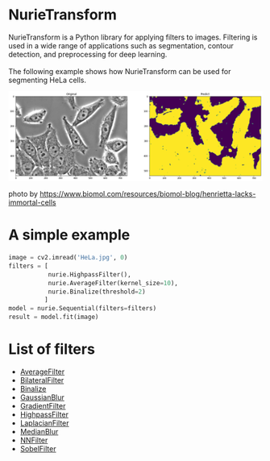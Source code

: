 # NurieTransform
NurieTransform is a Python library for applying filters to images. Filtering is used in a wide range of applications such as segmentation, contour detection, and preprocessing for deep learning.<br>
<br>
The following example shows how NurieTransform can be used for segmenting HeLa cells.<br>

![example](https://github.com/TANEO-bio/NurieTransform/blob/main/example.png)

photo by https://www.biomol.com/resources/biomol-blog/henrietta-lacks-immortal-cells <br>

# A simple example
```python
image = cv2.imread('HeLa.jpg', 0)
filters = [
           nurie.HighpassFilter(),
           nurie.AverageFilter(kernel_size=10),
           nurie.Binalize(threshold=2)
          ]
model = nurie.Sequential(filters=filters)
result = model.fit(image)
```

# List of filters
- [AverageFilter](https://github.com/TANEO-bio/NurieTransform/blob/main/nurie/filters/AverageFilter.py)
- [BilateralFilter](https://github.com/TANEO-bio/NurieTransform/blob/main/nurie/filters/BilateralFilter.py)
- [Binalize](https://github.com/TANEO-bio/NurieTransform/blob/main/nurie/filters/Binalize.py)
- [GaussianBlur](https://github.com/TANEO-bio/NurieTransform/blob/main/nurie/filters/AverageFilter.py)
- [GradientFilter](https://github.com/TANEO-bio/NurieTransform/blob/main/nurie/filters/GradientFilter.py)
- [HighpassFilter](https://github.com/TANEO-bio/NurieTransform/blob/main/nurie/filters/HighpassFilter.py)
- [LaplacianFilter](https://github.com/TANEO-bio/NurieTransform/blob/main/nurie/filters/LaplacianFilter.py)
- [MedianBlur](https://github.com/TANEO-bio/NurieTransform/blob/main/nurie/filters/MedianBlur.py)
- [NNFilter](https://github.com/TANEO-bio/NurieTransform/blob/main/nurie/filters/NNFilter.py)
- [SobelFilter](https://github.com/TANEO-bio/NurieTransform/blob/main/nurie/filters/SobelFilter.py)
